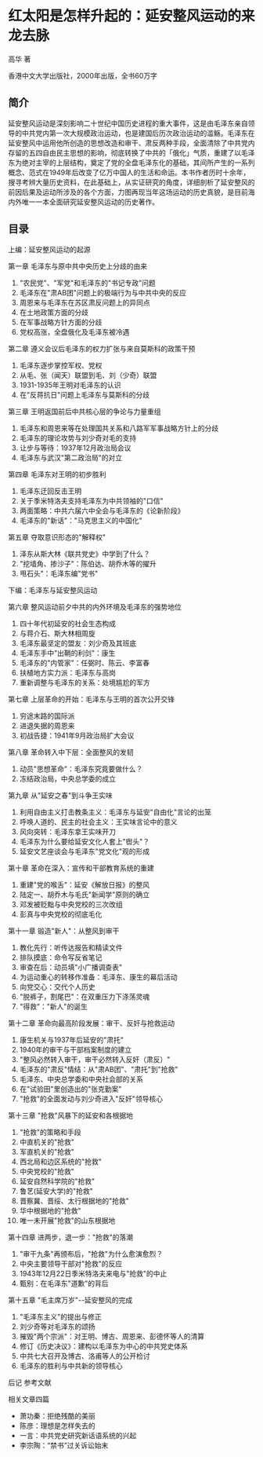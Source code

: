# 红太阳是怎样升起的：延安整风运动的来龙去脉

高华 著

香港中文大学出版社，2000年出版，全书60万字

## 简介

延安整风运动是深刻影响二十世纪中国历史进程的重大事件，这是由毛泽东亲自领导的中共党内第一次大规模政治运动，也是建国后历次政治运动的滥觞。毛泽东在延安整风中运用他所创造的思想改造和审干、肃反两种手段，全面清除了中共党内存留的五四自由民主思想的影响，彻底转换了中共的「俄化」气质，重建了以毛泽东为绝对主宰的上层结构，奠定了党的全盘毛泽东化的基础，其间所产生的一系列概念、范式在1949年后改变了亿万中国人的生活和命运。本书作者历时十余年，搜寻考辨大量历史资料，在此基础上，从实证研究的角度，详细剖析了延安整风的前因后果及运动所涉及的各个方面，力图再现当年这场运动的历史真貌，是目前海内外唯一一本全面研究延安整风运动的历史著作。

## 目录

上编：延安整风运动的起源

第一章 毛泽东与原中共中央历史上分歧的由来
1. "农民党"、"军党"和毛泽东的"书记专政"问题
2. 毛泽东在"肃AB团"问题上的极端行为与中共中央的反应
3. 周恩来与毛泽东在苏区肃反问题上的异同点
4. 在土地政策方面的分歧
5. 在军事战略方针方面的分歧
6. 党权高涨，全盘俄化及毛泽东被冷遇

第二章 遵义会议后毛泽东的权力扩张与来自莫斯科的政策干预
1. 毛泽东逐步掌控军权、党权
2. 从毛、张（闻天）联盟到毛、刘（少奇）联盟
3. 1931-1935年王明对毛泽东的认识
4. 在"反蒋抗日"问题上毛泽东与莫斯科的分歧

第三章 王明返国前后中共核心层的争论与力量重组
1. 毛泽东和周恩来等在处理国共关系和八路军军事战略方针上的分歧
2. 毛泽东的理论攻势与刘少奇对毛的支持
3. 让步与等待：1937年12月政治局会议
4. 毛泽东与武汉"第二政治局"的对立

第四章 毛泽东对王明的初步胜利
1. 毛泽东迂回反击王明
2. 关于季米特洛夫支持毛泽东为中共领袖的"口信"
3. 两面策略：中共六届六中全会与毛泽东的《论新阶段》
4. 毛泽东的"新话"："马克思主义的中国化"

第五章 夺取意识形态的"解释权"
1. 泽东从斯大林《联共党史》中学到了什么？
2. "挖墙角、掺沙子"：陈伯达、胡乔木等的擢升
3. 甩石头"：毛泽东编"党书"

下编：毛泽东与延安整风运动

第六章 整风运动前夕中共的内外环境及毛泽东的强势地位
1. 四十年代初延安的社会生态构成
2. 与蒋介石、斯大林相周旋
3. 毛泽东最坚定的盟友：刘少奇及其班底
4. 毛泽东手中"出鞘的利剑"：康生
5. 毛泽东的"内管家"：任弼时、陈云、李富春
6. 扶植地方实力派：毛泽东与高岗
7. 重新调整与毛泽东的关系：处境尴尬的军方

第七章 上层革命的开始：毛泽东与王明的首次公开交锋
1. 穷途末路的国际派
2. 进退失据的周恩来
3. 初战告捷：1941年9月政治局扩大会议

第八章 革命转入中下层：全面整风的发韧
1. 动员"思想革命"：毛泽东究竟要做什么？
2. 冻结政治局，中央总学委的成立

第九章 从"延安之春"到斗争王实味
1. 利用自由主义打击教条主义：毛泽东与延安"自由化"言论的出笼
2. 呼唤人道的、民主的社会主义：王实味言论中的意义
3. 风向突转：毛泽东拿王实味开刀
4. 毛泽东为什么要给延安文化人套上"辔头"？
5. 延安文艺座谈会与毛泽东"党文化"观的形成

第十章 革命在深入：宣传和干部教育系统的重建
1. 重建"党的喉舌"：延安《解放日报》的整风
2. 陆定一、胡乔木与毛氏"新闻学"原则的确立
3. 邓发被贬黜与中央党校的三次改组
4. 彭真与中央党校的彻底毛化

第十一章 锻造"新人"：从整风到审干
1. 教化先行：听传达报告和精读文件
2. 排队摸底：命令写反省笔记
3. 审查在后：动员填"小广播调查表"
4. 为运动重心的转移作准备：毛泽东、康生的幕后活动
5. 向党交心：交代个人历史
6. "脱裤子，割尾巴"：在双重压力下涤荡灵魂
7. "得救"："新人"的诞生

第十二章 革命向最高阶段发展：审干、反奸与抢救运动
1. 康生机关与1937年后延安的"肃托"
2. 1940年的审干与干部档案制度的建立
3. "整风必然转入审干，审干必然转入反奸（肃反）"
4. 毛泽东的"肃反"情结：从"肃AB团"、"肃托"到"抢救"
5. 毛泽东、中央总学委和中央社会部的关系
6. 在"试验田"里创造出的"张克勤案"
7. "抢救"的全面发动与刘少奇进入"反奸"领导核心

第十三章 "抢救"风暴下的延安和各根据地
1. "抢救"的策略和手段
2. 中直机关的"抢救"
3. 军直机关的"抢救"
4. 西北局和边区系统的"抢救"
5. 中央党校的"抢救"
6. 延安自然科学院的"抢救"
7. 鲁艺(延安大学)的"抢救"
8. 晋察冀、晋绥、太行根据地的"抢救"
9. 华中根据地的"抢救"
10. 唯一未开展"抢救"的山东根据地

第十四章 进两步，退一步："抢救"的落潮
1. "审干九条"再颁布后，"抢救"为什么愈演愈烈？
2. 中央主要领导干部对"抢救"的反应
3. 1943年12月22日季米特洛夫来电与"抢救"的中止
4. 甄别：在毛泽东"道歉"的背后

第十五章 "毛主席万岁"--延安整风的完成
1. "毛泽东主义"的提出与修正
2. 刘少奇等对毛泽东的颂扬
3. 摧毁"两个宗派"：对王明、博古、周恩来、彭德怀等人的清算
4. 修订《历史决议》：建构以毛泽东为中心的中共党史体系
5. 中共七大召开及博古、洛甫等人的公开检讨
6. 毛泽东的胜利与中共新的领导核心

后记
参考文献

相关文章四篇
- 萧功秦：拒绝残酷的美丽
- 陈彦：理想是怎样失去的
- 一言：中共党史研究新话语系统的兴起
- 李宗陶：“禁书”过关诉讼始末
